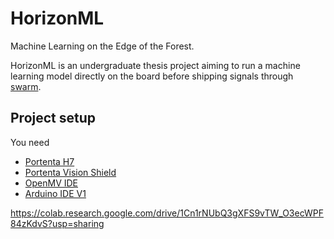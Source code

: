 # HorizonML
Machine Learning on the Edge of the Forest.

HorizonML is an undergraduate thesis project aiming to run a machine learning model directly on the board before shipping signals through [swarm](swarm.space).

## Project setup

You need
- [Portenta H7](https://store.arduino.cc/products/portenta-h7)
- [Portenta Vision Shield](https://store.arduino.cc/products/arduino-portenta-vision-shield-ethernet)
- [OpenMV IDE](https://openmv.io/)
- [Arduino IDE V1](https://www.arduino.cc/en/software)

https://colab.research.google.com/drive/1Cn1rNUbQ3gXFS9vTW_O3ecWPF84zKdvS?usp=sharing
